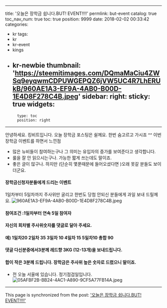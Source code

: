 
---
title: '오늘은 장학금 쉽니다.BUT! EVENT!!!!'
permlink: but-event
catalog: true
toc_nav_num: true
toc: true
position: 9999
date: 2018-02-02 00:33:42
categories:
- kr
tags:
- kr
- kr-event
- kings
- kr-newbie
thumbnail: 'https://steemitimages.com/DQmaMaCiu4ZWSq9eyqwmCDPUWGEPQZ6jVW5UC4R7LhERUkB/960AE1A3-EF9A-4AB0-B00D-1E4D8F278C4B.jpeg'
sidebar:
    right:
        sticky: true
widgets:
    -
        type: toc
        position: right
---


안녕하세요. 킹비트입니다. 
오늘 장학금 포스팅은 쉴께요. 
한번 숨고르고 가시죠 ^^ 
이번 장학금 이벤트를 하면서 느낀점
- 많은 뉴비들이 참여하는구나 그 의미는 유입자의 증가를 보여준다고 생각합니다. 
- 룰을 잘 안 읽으시는구나.  가능한 짧게 쓰는데도 말이죠. 
- 좋은 글이 많구나. 하지만 (단순히 몇푼때문에 들어오셨다면 )오래 못갈 분들도 보이더군요. 

#### 장학금신청자분들에게 드리는 이벤트
1일차부터 5일차까지 주사위만 굴리고 한번도 당첨 안되신 분들에게 과일 보내 드릴께요. 
![960AE1A3-EF9A-4AB0-B00D-1E4D8F278C4B.jpeg](https://steemitimages.com/DQmaMaCiu4ZWSq9eyqwmCDPUWGEPQZ6jVW5UC4R7LhERUkB/960AE1A3-EF9A-4AB0-B00D-1E4D8F278C4B.jpeg)
#### 참여조건 :1일차부터 연속 5일 참여자
#### 자신의 회차별 주사위숫자를 댓글로 달아 주세요. 
#### 예) 1일차20 2일차 35 3일차 10 4일차 15 5일차10 총합 90
#### 댓글 다신분중에서3분께 레드향 3KG (12-13개)을 보내드립니다. 

#### 합이 작은 3분께 드립니다.  장학금은 주사위 높은 숫자로 드렸으니 말이죠. 

- 전 오늘 서울에 있습니다. 정기점검일입니다. 
![05AFBF2B-BB24-4AC1-A890-9CF5A77FB14A.jpeg](https://steemitimages.com/DQmUwE4M7HLsYFT2ci7kTEzKf3dcyxFLL6TeMMU2GjHDhNC/05AFBF2B-BB24-4AC1-A890-9CF5A77FB14A.jpeg)

- - -

This page is synchronized from the post: ['오늘은 장학금 쉽니다.BUT! EVENT!!!!'](https://steemit.com/@kingbit/but-event)
